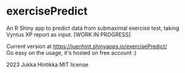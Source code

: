 # exercisePredict
An R Shiny app to predict data from submaximal exercise test, taking Vyntus XP report as input.
[WORK IN PROGRESS]   
    
Current version at https://juenhint.shinyapps.io/exercisePredict/    
Go easy on the usage, it's hosted on free account :)    
    
2023 Jukka Hintikka MIT license
